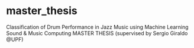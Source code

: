 # master_thesis
Classification of Drum Performance in Jazz Music using Machine Learning
Sound & Music Computing MASTER THESIS (supervised by Sergio Giraldo @UPF)
